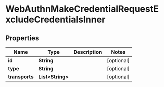 

# WebAuthnMakeCredentialRequestExcludeCredentialsInner


## Properties

| Name | Type | Description | Notes |
|------------ | ------------- | ------------- | -------------|
|**id** | **String** |  |  [optional] |
|**type** | **String** |  |  [optional] |
|**transports** | **List&lt;String&gt;** |  |  [optional] |



